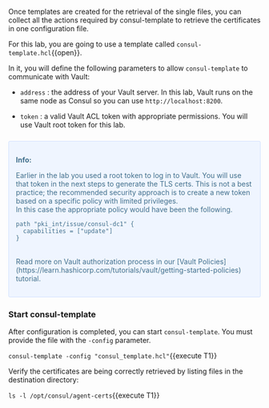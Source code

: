 Once templates are created for the retrieval of the single
files, you can collect all the actions required by consul-template
to retrieve the certificates in one configuration file.

For this lab, you are going to use a template called `consul-template.hcl`{{open}}.

In it, you will define the following parameters to allow
`consul-template` to communicate with Vault:

* `address` : the address of your Vault server. In this lab, Vault runs on the same node as Consul so you can use `http://localhost:8200`.

* `token`  : a valid Vault ACL token with appropriate permissions. You will use Vault root token for this lab.

<div style="background-color:#eff5ff; color:#416f8c; border:1px solid #d0e0ff; padding:1em; border-radius:3px; margin:24px 0;">
  <p><strong>Info: </strong>

Earlier in the lab you used a root token to log in to Vault.
You will use that token in the next steps to generate
the TLS certs. This is not a best practice; the recommended security approach is to create
a new token based on a specific policy with limited privileges.
<br/>
In this case the appropriate policy would have been the following.
<br/>
```
path "pki_int/issue/consul-dc1" {
  capabilities = ["update"]
}
```
<br/>
Read more on Vault authorization process in our [Vault Policies](https://learn.hashicorp.com/tutorials/vault/getting-started-policies) tutorial. 

</p></div>

### Start consul-template

After configuration is completed, you can start `consul-template`.
You must provide the file with the `-config` parameter.

`consul-template -config "consul_template.hcl"`{{execute T1}}

Verify the certificates are being correctly retrieved
by listing files in the destination directory:

`ls -l /opt/consul/agent-certs`{{execute T1}}


